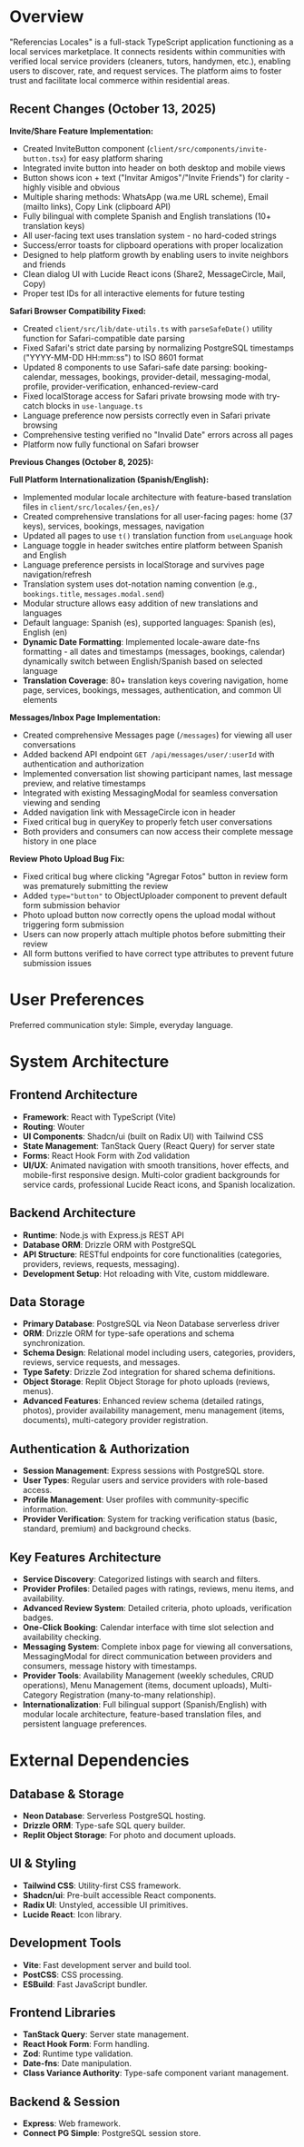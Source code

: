 # Overview

"Referencias Locales" is a full-stack TypeScript application functioning as a local services marketplace. It connects residents within communities with verified local service providers (cleaners, tutors, handymen, etc.), enabling users to discover, rate, and request services. The platform aims to foster trust and facilitate local commerce within residential areas.

## Recent Changes (October 13, 2025)

**Invite/Share Feature Implementation:**
- Created InviteButton component (`client/src/components/invite-button.tsx`) for easy platform sharing
- Integrated invite button into header on both desktop and mobile views
- Button shows icon + text ("Invitar Amigos"/"Invite Friends") for clarity - highly visible and obvious
- Multiple sharing methods: WhatsApp (wa.me URL scheme), Email (mailto links), Copy Link (clipboard API)
- Fully bilingual with complete Spanish and English translations (10+ translation keys)
- All user-facing text uses translation system - no hard-coded strings
- Success/error toasts for clipboard operations with proper localization
- Designed to help platform growth by enabling users to invite neighbors and friends
- Clean dialog UI with Lucide React icons (Share2, MessageCircle, Mail, Copy)
- Proper test IDs for all interactive elements for future testing

**Safari Browser Compatibility Fixed:**
- Created `client/src/lib/date-utils.ts` with `parseSafeDate()` utility function for Safari-compatible date parsing
- Fixed Safari's strict date parsing by normalizing PostgreSQL timestamps ("YYYY-MM-DD HH:mm:ss") to ISO 8601 format
- Updated 8 components to use Safari-safe date parsing: booking-calendar, messages, bookings, provider-detail, messaging-modal, profile, provider-verification, enhanced-review-card
- Fixed localStorage access for Safari private browsing mode with try-catch blocks in `use-language.ts`
- Language preference now persists correctly even in Safari private browsing
- Comprehensive testing verified no "Invalid Date" errors across all pages
- Platform now fully functional on Safari browser

**Previous Changes (October 8, 2025):**

**Full Platform Internationalization (Spanish/English):**
- Implemented modular locale architecture with feature-based translation files in `client/src/locales/{en,es}/`
- Created comprehensive translations for all user-facing pages: home (37 keys), services, bookings, messages, navigation
- Updated all pages to use `t()` translation function from `useLanguage` hook
- Language toggle in header switches entire platform between Spanish and English
- Language preference persists in localStorage and survives page navigation/refresh
- Translation system uses dot-notation naming convention (e.g., `bookings.title`, `messages.modal.send`)
- Modular structure allows easy addition of new translations and languages
- Default language: Spanish (es), supported languages: Spanish (es), English (en)
- **Dynamic Date Formatting**: Implemented locale-aware date-fns formatting - all dates and timestamps (messages, bookings, calendar) dynamically switch between English/Spanish based on selected language
- **Translation Coverage**: 80+ translation keys covering navigation, home page, services, bookings, messages, authentication, and common UI elements

**Messages/Inbox Page Implementation:**
- Created comprehensive Messages page (`/messages`) for viewing all user conversations
- Added backend API endpoint `GET /api/messages/user/:userId` with authentication and authorization
- Implemented conversation list showing participant names, last message preview, and relative timestamps
- Integrated with existing MessagingModal for seamless conversation viewing and sending
- Added navigation link with MessageCircle icon in header
- Fixed critical bug in queryKey to properly fetch user conversations
- Both providers and consumers can now access their complete message history in one place

**Review Photo Upload Bug Fix:**
- Fixed critical bug where clicking "Agregar Fotos" button in review form was prematurely submitting the review
- Added `type="button"` to ObjectUploader component to prevent default form submission behavior
- Photo upload button now correctly opens the upload modal without triggering form submission
- Users can now properly attach multiple photos before submitting their review
- All form buttons verified to have correct type attributes to prevent future submission issues

# User Preferences

Preferred communication style: Simple, everyday language.

# System Architecture

## Frontend Architecture
- **Framework**: React with TypeScript (Vite)
- **Routing**: Wouter
- **UI Components**: Shadcn/ui (built on Radix UI) with Tailwind CSS
- **State Management**: TanStack Query (React Query) for server state
- **Forms**: React Hook Form with Zod validation
- **UI/UX**: Animated navigation with smooth transitions, hover effects, and mobile-first responsive design. Multi-color gradient backgrounds for service cards, professional Lucide React icons, and Spanish localization.

## Backend Architecture
- **Runtime**: Node.js with Express.js REST API
- **Database ORM**: Drizzle ORM with PostgreSQL
- **API Structure**: RESTful endpoints for core functionalities (categories, providers, reviews, requests, messaging).
- **Development Setup**: Hot reloading with Vite, custom middleware.

## Data Storage
- **Primary Database**: PostgreSQL via Neon Database serverless driver
- **ORM**: Drizzle ORM for type-safe operations and schema synchronization.
- **Schema Design**: Relational model including users, categories, providers, reviews, service requests, and messages.
- **Type Safety**: Drizzle Zod integration for shared schema definitions.
- **Object Storage**: Replit Object Storage for photo uploads (reviews, menus).
- **Advanced Features**: Enhanced review schema (detailed ratings, photos), provider availability management, menu management (items, documents), multi-category provider registration.

## Authentication & Authorization
- **Session Management**: Express sessions with PostgreSQL store.
- **User Types**: Regular users and service providers with role-based access.
- **Profile Management**: User profiles with community-specific information.
- **Provider Verification**: System for tracking verification status (basic, standard, premium) and background checks.

## Key Features Architecture
- **Service Discovery**: Categorized listings with search and filters.
- **Provider Profiles**: Detailed pages with ratings, reviews, menu items, and availability.
- **Advanced Review System**: Detailed criteria, photo uploads, verification badges.
- **One-Click Booking**: Calendar interface with time slot selection and availability checking.
- **Messaging System**: Complete inbox page for viewing all conversations, MessagingModal for direct communication between providers and consumers, message history with timestamps.
- **Provider Tools**: Availability Management (weekly schedules, CRUD operations), Menu Management (items, document uploads), Multi-Category Registration (many-to-many relationship).
- **Internationalization**: Full bilingual support (Spanish/English) with modular locale architecture, feature-based translation files, and persistent language preferences.

# External Dependencies

## Database & Storage
- **Neon Database**: Serverless PostgreSQL hosting.
- **Drizzle ORM**: Type-safe SQL query builder.
- **Replit Object Storage**: For photo and document uploads.

## UI & Styling
- **Tailwind CSS**: Utility-first CSS framework.
- **Shadcn/ui**: Pre-built accessible React components.
- **Radix UI**: Unstyled, accessible UI primitives.
- **Lucide React**: Icon library.

## Development Tools
- **Vite**: Fast development server and build tool.
- **PostCSS**: CSS processing.
- **ESBuild**: Fast JavaScript bundler.

## Frontend Libraries
- **TanStack Query**: Server state management.
- **React Hook Form**: Form handling.
- **Zod**: Runtime type validation.
- **Date-fns**: Date manipulation.
- **Class Variance Authority**: Type-safe component variant management.

## Backend & Session
- **Express**: Web framework.
- **Connect PG Simple**: PostgreSQL session store.